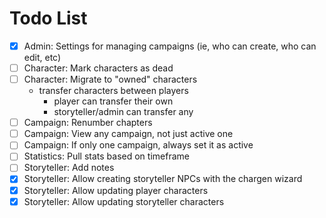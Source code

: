 # Todo List

-   [x] Admin: Settings for managing campaigns (ie, who can create, who can edit, etc)
-   [ ] Character: Mark characters as dead
-   [ ] Character: Migrate to "owned" characters
    -   transfer characters between players
        -   player can transfer their own
        -   storyteller/admin can transfer any
-   [ ] Campaign: Renumber chapters
-   [ ] Campaign: View any campaign, not just active one
-   [ ] Campaign: If only one campaign, always set it as active
-   [ ] Statistics: Pull stats based on timeframe
-   [ ] Storyteller: Add notes
-   [x] Storyteller: Allow creating storyteller NPCs with the chargen wizard
-   [x] Storyteller: Allow updating player characters
-   [x] Storyteller: Allow updating storyteller characters
